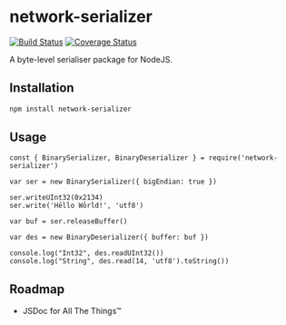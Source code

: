 # network-serializer

[![Build Status](https://travis-ci.org/tomdionysus/network-serializer.svg?branch=master)](https://travis-ci.org/tomdionysus/network-serializer)
[![Coverage Status](https://coveralls.io/repos/github/tomdionysus/network-serializer/badge.svg?branch=master)](https://coveralls.io/github/tomdionysus/network-serializer?branch=master)

A byte-level serialiser package for NodeJS.

## Installation

```bash
npm install network-serializer
```

## Usage

```nodejs
const { BinarySerializer, BinaryDeserializer } = require('network-serializer')

var ser = new BinarySerializer({ bigEndian: true })

ser.writeUInt32(0x2134)
ser.write('Hēllo Wōrld!', 'utf8')

var buf = ser.releaseBuffer()

var des = new BinaryDeserializer({ buffer: buf })

console.log("Int32", des.readUInt32())
console.log("String", des.read(14, 'utf8').toString())
```

## Roadmap

* JSDoc for All The Things™

